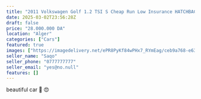 ```yaml
---
title: "2011 Volkswagen Golf 1.2 TSI S Cheap Run Low Insurance HATCHBACK Petrol Manual"
date: 2025-03-02T23:56:28Z
draft: false
price: "28.000.000 DA"
location: "Alger"
categories: ["Cars"]
featured: true
images: ["https://imagedelivery.net/ePR8PyKf84wPHx7_RYmEag/ceb9a768-e631-47d2-08f3-58a0ef975d00/86"]
seller_name: "Saqo"
seller_phone: "0777777777"
seller_email: "yes@no.null"
features: []
---
```

beautiful car 🚨 😍 
